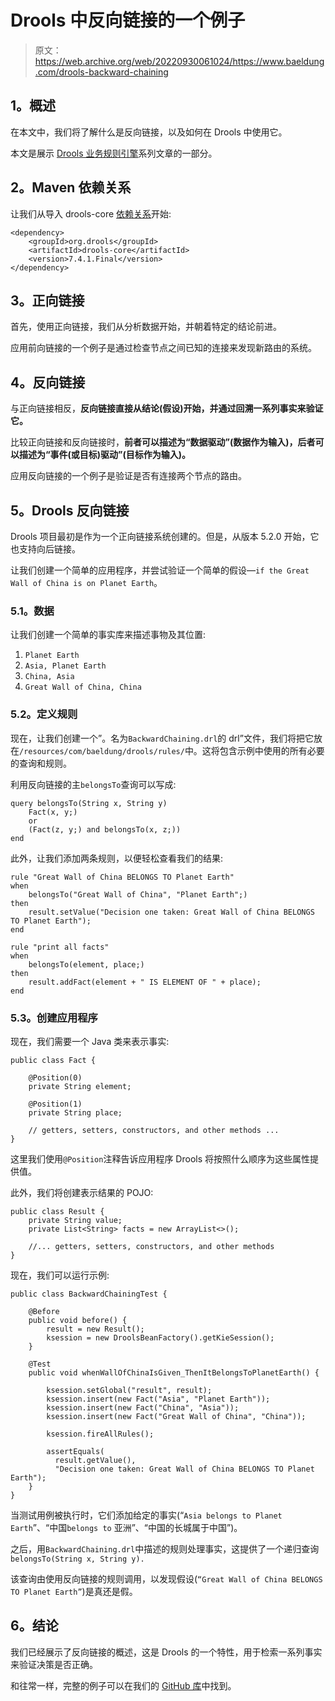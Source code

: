# Drools 中反向链接的一个例子

> 原文：<https://web.archive.org/web/20220930061024/https://www.baeldung.com/drools-backward-chaining>

## 1。概述

在本文中，我们将了解什么是反向链接，以及如何在 Drools 中使用它。

本文是展示 [Drools 业务规则引擎](/web/20220523230533/https://www.baeldung.com/drools)系列文章的一部分。

## 2。Maven 依赖关系

让我们从导入 drools-core [依赖关系](https://web.archive.org/web/20220523230533/https://search.maven.org/classic/#search%7Cga%7C1%7Cdrools-core)开始:

```
<dependency>
    <groupId>org.drools</groupId>
    <artifactId>drools-core</artifactId>
    <version>7.4.1.Final</version>
</dependency>
```

## 3。正向链接

首先，使用正向链接，我们从分析数据开始，并朝着特定的结论前进。

应用前向链接的一个例子是通过检查节点之间已知的连接来发现新路由的系统。

## 4。反向链接

与正向链接相反，**反向链接直接从结论(假设)开始，并通过回溯一系列事实来验证它。**

比较正向链接和反向链接时，**前者可以描述为“数据驱动”(数据作为输入)，后者可以描述为“事件(或目标)驱动”(目标作为输入)。**

应用反向链接的一个例子是验证是否有连接两个节点的路由。

## 5。Drools 反向链接

Drools 项目最初是作为一个正向链接系统创建的。但是，从版本 5.2.0 开始，它也支持向后链接。

让我们创建一个简单的应用程序，并尝试验证一个简单的假设—`if the Great Wall of China is on Planet Earth`。

### 5.1。数据

让我们创建一个简单的事实库来描述事物及其位置:

1.  `Planet Earth`
2.  `Asia, Planet Earth`
3.  `China, Asia`
4.  `Great Wall of China, China`

### 5.2。定义规则

现在，让我们创建一个”。名为`BackwardChaining.drl`的 drl”文件，我们将把它放在`/resources/com/baeldung/drools/rules/`中。这将包含示例中使用的所有必要的查询和规则。

利用反向链接的主`belongsTo`查询可以写成:

```
query belongsTo(String x, String y)
    Fact(x, y;)
    or
    (Fact(z, y;) and belongsTo(x, z;))
end
```

此外，让我们添加两条规则，以便轻松查看我们的结果:

```
rule "Great Wall of China BELONGS TO Planet Earth"
when
    belongsTo("Great Wall of China", "Planet Earth";)
then
    result.setValue("Decision one taken: Great Wall of China BELONGS TO Planet Earth");
end

rule "print all facts"
when
    belongsTo(element, place;)
then
    result.addFact(element + " IS ELEMENT OF " + place);
end
```

### 5.3。创建应用程序

现在，我们需要一个 Java 类来表示事实:

```
public class Fact {

    @Position(0)
    private String element;

    @Position(1)
    private String place;

    // getters, setters, constructors, and other methods ...    
} 
```

这里我们使用`@Position`注释告诉应用程序 Drools 将按照什么顺序为这些属性提供值。

此外，我们将创建表示结果的 POJO:

```
public class Result {
    private String value;
    private List<String> facts = new ArrayList<>();

    //... getters, setters, constructors, and other methods
}
```

现在，我们可以运行示例:

```
public class BackwardChainingTest {

    @Before
    public void before() {
        result = new Result();
        ksession = new DroolsBeanFactory().getKieSession();
    }

    @Test
    public void whenWallOfChinaIsGiven_ThenItBelongsToPlanetEarth() {

        ksession.setGlobal("result", result);
        ksession.insert(new Fact("Asia", "Planet Earth"));
        ksession.insert(new Fact("China", "Asia"));
        ksession.insert(new Fact("Great Wall of China", "China"));

        ksession.fireAllRules();

        assertEquals(
          result.getValue(),
          "Decision one taken: Great Wall of China BELONGS TO Planet Earth");
    }
}
```

当测试用例被执行时，它们添加给定的事实(“`Asia belongs to Planet Earth`”、“中国`belongs to` 亚洲”、“中国的长城属于中国”)。

之后，用`BackwardChaining.drl`中描述的规则处理事实，这提供了一个递归查询`belongsTo(String x, String y).`

该查询由使用反向链接的规则调用，以发现假设(`“Great Wall of China BELONGS TO Planet Earth”`)是真还是假。

## 6。结论

我们已经展示了反向链接的概述，这是 Drools 的一个特性，用于检索一系列事实来验证决策是否正确。

和往常一样，完整的例子可以在我们的 [GitHub 库](https://web.archive.org/web/20220523230533/https://github.com/eugenp/tutorials/tree/master/drools)中找到。